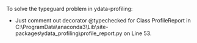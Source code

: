 To solve the typeguard problem in ydata-profiling:
- Just comment out decorator @typechecked for Class ProfileReport in C:\ProgramData\anaconda3\Lib\site-packages\ydata_profiling\profile_report.py on Line 53.